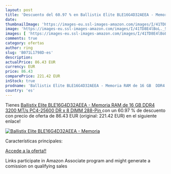```yaml
---
layout: post
title: 'Descuento del 60.97 % en Ballistix Elite BLE16G4D32AEEA - Memoria'
date: 
thumbnailImage: 'https://images-eu.ssl-images-amazon.com/images/I/41TD8E4lBoL._SL200_.jpg'
image: 'https://images-eu.ssl-images-amazon.com/images/I/41TD8E4lBoL._SL200_.jpg'
images: [ 'https://images-eu.ssl-images-amazon.com/images/I/41TD8E4lBoL._SL200_.jpg' ]
comments: true
category: ofertas
author: ring
slug: 'B071L1798D-es'
description:
actualPrice: 86.43 EUR
currency: EUR
price: 86.43
comparePrice: 221.42 EUR
inStock: true
prodname: 'Ballistix Elite BLE16G4D32AEEA - Memoria RAM de 16 GB  DDR4  3200 MT/s  PC4-25600  DR x 8  DIMM  288-Pin '
country: 'es'
---
```


Tienes [Ballistix Elite BLE16G4D32AEEA - Memoria RAM de 16 GB  DDR4  3200 MT/s  PC4-25600  DR x 8  DIMM  288-Pin ](https://www.amazon.es/dp/B071L1798D/?tag=tolees-21) con un 60.97 % de descuento con precio de oferta de 86.43 EUR (original: 221.42 EUR) en el siguiente enlace!

[![Ballistix Elite BLE16G4D32AEEA - Memoria](https://images-eu.ssl-images-amazon.com/images/I/41TD8E4lBoL._SL200_.jpg)](https://www.amazon.es/dp/B071L1798D/?tag=tolees-21)

Características principales:


[Accede a la oferta!!](https://www.amazon.es/dp/B071L1798D/?tag=tolees-21)

Links participate in Amazon Associate program and might generate a comission on qualifying sales


